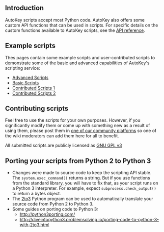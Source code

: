 ## Introduction ##
AutoKey scripts accept most Python code. AutoKey also offers some custom API functions that can be used in scripts. For specific details on the custom functions available to AutoKey scripts, see the [API reference](https://autokey.github.io).

## Example scripts ##
Thes pages contain some example scripts and user-contributed scripts to demonstrate some of the basic and advanced capabilities of AutoKey's scripting service:
  * [Advanced Scripts](https://github.com/autokey/autokey/wiki/Advanced-Scripts)
  * [Basic Scripts](https://github.com/autokey/autokey/wiki/Basic-Scripts)
  * [Contributed Scripts 1](https://github.com/autokey/autokey/wiki/Contributed-Scripts-1)
  * [Contributed Scripts 2](https://github.com/autokey/autokey/wiki/Contributed-Scripts-2)

## Contributing scripts ##
Feel free to use the scripts for your own purposes. However, if you significantly modify them or come up with something new as a result of using them, please post them in [one of our community platforms](https://github.com/autokey/autokey/wiki/Community) so one of the wiki moderators can add them here for all to benefit.

All submitted scripts are publicly licensed as [GNU GPL v3](http://www.gnu.org/licenses/gpl.html)

## Porting your scripts from Python 2 to Python 3 ##
  * Changes were made to source code to keep the scripting API stable. The ``system.exec_command()`` returns a string. But if you use functions from the standard library, you will have to fix that, as your script runs on a Python 3 interpreter. For example, expect ```subprocess.check_output()``` to return a bytes object.
  * The [2to3](http://docs.python.org/dev/library/2to3.html) Python program can be used to automatically translate your source code from Python 2 to Python 3.
  * Some guides on porting code to Python 3:
    * http://python3porting.com/
    * http://diveintopython3.problemsolving.io/porting-code-to-python-3-with-2to3.html
